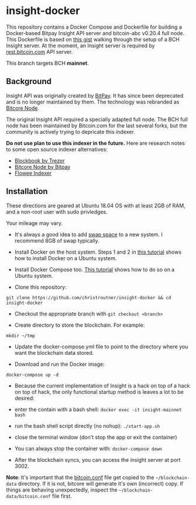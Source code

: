 
# insight-docker
This repository contains a Docker Compose and Dockerfile for building
a Docker-based Bitpay Insight API server and bitcoin-abc v0.20.4 full node.
This Dockerfile is based on
[this gist](https://gist.github.com/christroutner/d43eebbe99e155b0558f97e450451124)
walking through the setup of a BCH Insight server. At the moment, an Insight
server is required by
[rest.bitcoin.com](https://github.com/Bitcoin-com/rest.bitcoin.com)
API server.

This branch targets BCH **mainnet**.

## Background
Insight API was originally created by [BitPay](https://bitpay.com/). It has since
been deprecated and is no longer maintained by them. The technology was rebranded
as [Bitcore Node](https://github.com/bitpay/bitcore/tree/master/packages/bitcore-node).

The original Insight API required a specially adapted full node. The BCH full node
has been maintained by Bitcoin.com for the last several forks, but the community
is actively trying to depricate this indexer.

**Do not use plan to use this indexer in the future.** Here are research notes to
some open source indexer alternatives:
- [Blockbook by Trezor](https://troutsblog.com/research/bitcoin-cash/blockbook)
- [Bitcore Node by Bitpay](https://troutsblog.com/research/bitcore-node-insight-api)
- [Flowee Indexer](https://flowee.org/indexer/)


## Installation
These directions are geared at Ubuntu 18.04 OS with at least 2GB of RAM,
and a non-root user with sudo privledges.

Your mileage may vary.

- It's always a good idea to add
[swap space](https://www.digitalocean.com/community/tutorials/how-to-add-swap-space-on-ubuntu-16-04)
to a new system. I recommend 8GB of swap typically.

- Install Docker on the host system. Steps 1 and 2 in
[this tutorial](https://www.digitalocean.com/community/tutorials/how-to-install-and-use-docker-on-ubuntu-16-04)
shows how to install Docker on a Ubuntu system.

- Install Docker Compose too. [This tutorial](https://www.digitalocean.com/community/tutorials/how-to-install-docker-compose-on-ubuntu-16-04) shows how to do so on a Ubuntu system.

- Clone this repository:

`git clone https://github.com/christroutner/insight-docker && cd insight-docker`

  - Checkout the appropriate branch with `git checkout <branch>`

* Create directory to store the blockchain. For example:

`mkdir ~/tmp`

  - Update the docker-compose.yml file to point to the directory where you want the blockchain data stored.

* Download and run the Docker image:

`docker-compose up -d`

- Because the current implementation of Insight is a hack on top of a hack on top of hack,
the only functional startup method is leaves a lot to be desired:

- enter the contain with a bash shell: `docker exec -it insight-mainnet bash`
- run the bash shell script directly (no nohup): `./start-app.sh`
- close the terminal window (don't stop the app or exit the container)

- You can always stop the container with: `docker-compose down`

- After the blockchain syncs, you can access the insight server at port 3002.


**Note**: It's important that the
[bitcoin.conf](config/testnet-example/bitcoin.conf)
file get copied to the `~/blockchain-data` directory. If it is not, bitcore
will generate it's own (incorrect) copy. If things are behaving unexpectedly,
inspect the `~/blockchain-data/bitcoin.conf` file first.
